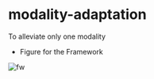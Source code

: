 # modality-adaptation
To alleviate only one modality

- Figure for the Framework


![fw](https://imgur.com/a/O3c6Uqx)
